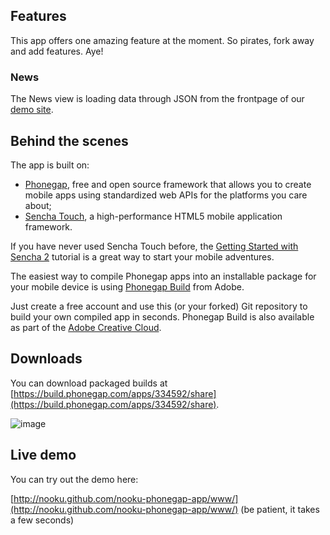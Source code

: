 ## Features
This app offers one amazing feature at the moment. So pirates, fork away and add features. Aye!
### News
The News view is loading data through JSON from the frontpage of our [demo site](http://demo.nooku.org?format=json).

## Behind the scenes
The app is built on:

* [Phonegap](http://phonegap.com/), free and open source framework that allows you to create mobile apps using standardized web APIs for the platforms you care about;
* [Sencha Touch](http://www.sencha.com/products/touch), a high-performance HTML5 mobile application framework.

If you have never used Sencha Touch before, the [Getting Started with Sencha 2](http://www.sencha.com/learn/getting-started-with-sencha-touch-2) tutorial is a great way to start your mobile adventures.

The easiest way to compile Phonegap apps into an installable package for your mobile device is using [Phonegap Build](http://build.phonegap.com) from Adobe.

Just create a free account and use this (or your forked) Git repository to build your own compiled app in seconds. Phonegap Build is also available as part of the [Adobe Creative Cloud](http://www.adobe.com/products/creativecloud.html).

## Downloads
You can download packaged builds at [https://build.phonegap.com/apps/334592/share](https://build.phonegap.com/apps/334592/share).

![image](http://cl.ly/Ntp0/Screen%20Shot%202013-03-28%20at%2011.38.27.png)

## Live demo

You can try out the demo here: 

[http://nooku.github.com/nooku-phonegap-app/www/](http://nooku.github.com/nooku-phonegap-app/www/) (be patient, it takes a few seconds)